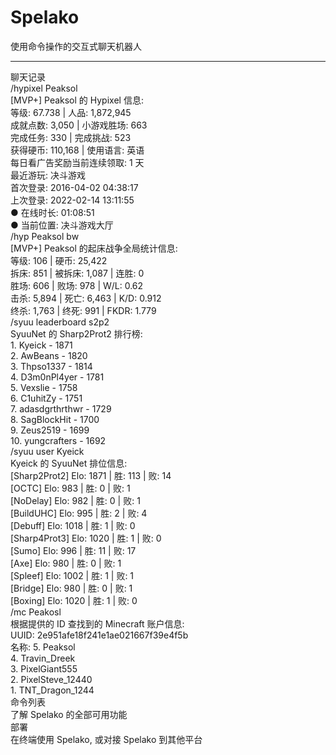 <div class="headlines">
	<h1>Spelako</h1>
	<div>使用命令操作的交互式聊天机器人</div>
</div>

---

<div class="chat-box">
	<div class="chat-title">聊天记录</div>
	<div class="chat-contents">
		<div class="chat-msg-sent"><div>/hypixel Peaksol</div></div>
		<div class="chat-msg-recv">
			[MVP+] Peaksol 的 Hypixel 信息:<br>
			等级: 67.738 | 人品: 1,872,945<br>
			成就点数: 3,050 | 小游戏胜场: 663<br>
			完成任务: 330 | 完成挑战: 523<br>
			获得硬币: 110,168 | 使用语言: 英语<br>
			每日看广告奖励当前连续领取: 1 天<br>
			最近游玩: 决斗游戏<br>
			首次登录: 2016-04-02 04:38:17<br>
			上次登录: 2022-02-14 13:11:55<br>
			● 在线时长: 01:08:51<br>
			● 当前位置: 决斗游戏大厅
		</div>
		<div class="chat-msg-sent"><div>/hyp Peaksol bw</div></div>
		<div class="chat-msg-recv">
			[MVP+] Peaksol 的起床战争全局统计信息:<br>
			等级: 106 | 硬币: 25,422<br>
			拆床: 851 | 被拆床: 1,087 | 连胜: 0<br>
			胜场: 606 | 败场: 978 | W/L: 0.62<br>
			击杀: 5,894 | 死亡: 6,463 | K/D: 0.912<br>
			终杀: 1,763 | 终死: 991 | FKDR: 1.779
		</div>
		<div class="chat-msg-sent"><div>/syuu leaderboard s2p2</div></div>
		<div class="chat-msg-recv">
			SyuuNet 的 Sharp2Prot2 排行榜:<br>
			1. Kyeick - 1871<br>
			2. AwBeans - 1820<br>
			3. Thpso1337 - 1814<br>
			4. D3m0nPl4yer - 1781<br>
			5. Vexslie - 1758<br>
			6. C1uhitZy - 1751<br>
			7. adasdgrthrthwr - 1729<br>
			8. SagBlockHit - 1700<br>
			9. Zeus2519 - 1699<br>
			10. yungcrafters - 1692
		</div>
		<div class="chat-msg-sent"><div>/syuu user Kyeick</div></div>
		<div class="chat-msg-recv">
			Kyeick 的 SyuuNet 排位信息:<br>
			[Sharp2Prot2] Elo: 1871 | 胜: 113 | 败: 14<br>
			[OCTC] Elo: 983 | 胜: 0 | 败: 1<br>
			[NoDelay] Elo: 982 | 胜: 0 | 败: 1<br>
			[BuildUHC] Elo: 995 | 胜: 2 | 败: 4<br>
			[Debuff] Elo: 1018 | 胜: 1 | 败: 0<br>
			[Sharp4Prot3] Elo: 1020 | 胜: 1 | 败: 0<br>
			[Sumo] Elo: 996 | 胜: 11 | 败: 17<br>
			[Axe] Elo: 980 | 胜: 0 | 败: 1<br>
			[Spleef] Elo: 1002 | 胜: 1 | 败: 1<br>
			[Bridge] Elo: 980 | 胜: 0 | 败: 1<br>
			[Boxing] Elo: 1020 | 胜: 1 | 败: 0
		</div>
		<div class="chat-msg-sent"><div>/mc Peakosl</div></div>
		<div class="chat-msg-recv">
			根据提供的 ID 查找到的 Minecraft 账户信息:<br>
			UUID: 2e951afe18f241e1ae021667f39e4f5b<br>
			名称: 5. Peaksol<br>
			4. Travin_Dreek<br>
			3. PixelGiant555<br>
			2. PixelSteve_12440<br>
			1. TNT_Dragon_1244
		</div>
	</div>
</div>

<div class="card" onclick="window.location.href = '#help'">
	<div class="card-title">命令列表</div>
	<div class="card-desc">了解 Spelako 的全部可用功能</div>
</div>

<div class="card" onclick="window.location.href = '#deploy'">
	<div class="card-title">部署</div>
	<div class="card-desc">在终端使用 Spelako, 或对接 Spelako 到其他平台</div>
</div>